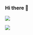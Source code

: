 ### Hi there 👋
![](https://github-readme-stats.vercel.app/api?username=shun-ideguchi&count_private=true&show_icons=true&theme=dracula)

![](https://github-readme-stats.vercel.app/api/top-langs/?username=shun-ideguchi&layout=compact&theme=dracula)

<!--
**shun-ideguchi/shun-ideguchi** is a ✨ _special_ ✨ repository because its `README.md` (this file) appears on your GitHub profile.

Here are some ideas to get you started:

- 🔭 I’m currently working on ...
- 🌱 I’m currently learning ...
- 👯 I’m looking to collaborate on ...
- 🤔 I’m looking for help with ...
- 💬 Ask me about ...
- 📫 How to reach me: ...
- 😄 Pronouns: ...
- ⚡ Fun fact: ...
-->
